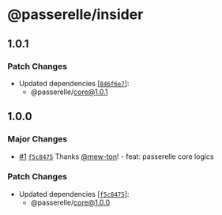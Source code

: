# @passerelle/insider

## 1.0.1

### Patch Changes

- Updated dependencies [[`846f6e7`](https://github.com/hacomono-lib/passerelle/commit/846f6e768c67131e9dcef48e5fe5b08f2a4eb600)]:
  - @passerelle/core@1.0.1

## 1.0.0

### Major Changes

- [#1](https://github.com/hacomono-lib/passerelle/pull/1) [`f5c8475`](https://github.com/hacomono-lib/passerelle/commit/f5c8475cee46dc271f45d36b3905f13789f5749a) Thanks [@mew-ton](https://github.com/mew-ton)! - feat: passerelle core logics

### Patch Changes

- Updated dependencies [[`f5c8475`](https://github.com/hacomono-lib/passerelle/commit/f5c8475cee46dc271f45d36b3905f13789f5749a)]:
  - @passerelle/core@1.0.0
